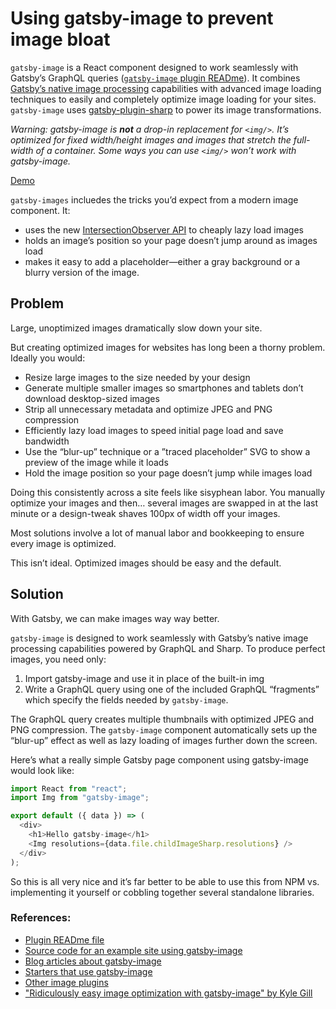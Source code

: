 Using gatsby-image to prevent image bloat
====

`gatsby-image` is a React component designed to work seamlessly with Gatsby’s GraphQL queries ([`gatsby-image` plugin READme](/packages/gatsby-image/)). It combines [Gatsby’s native image processing](https://image-processing.gatsbyjs.org/) capabilities with advanced image loading techniques to easily and completely optimize image loading for your sites. `gatsby-image` uses [gatsby-plugin-sharp](/packages/gatsby-plugin-sharp/) to power its image transformations.

*Warning: gatsby-image is **not** a drop-in replacement for `<img/>`. It’s optimized for fixed width/height images and images that stretch the full-width of a container. Some ways you can use `<img/>` won’t work with gatsby-image.*

[Demo](https://using-gatsby-image.gatsbyjs.org/)

`gatsby-images` incluedes the tricks you’d expect from a modern image component. It:

- uses the new [IntersectionObserver API](https://developer.mozilla.org/en-US/docs/Web/API/Intersection_Observer_API) to cheaply lazy load images
- holds an image’s position so your page doesn’t jump around as images load
- makes it easy to add a placeholder—either a gray background or a blurry version of the image.

## Problem
Large, unoptimized images dramatically slow down your site.

But creating optimized images for websites has long been a thorny problem. Ideally you would:

* Resize large images to the size needed by your design
* Generate multiple smaller images so smartphones and tablets don’t download desktop-sized images
* Strip all unnecessary metadata and optimize JPEG and PNG compression
* Efficiently lazy load images to speed initial page load and save bandwidth
* Use the “blur-up” technique or a ”traced placeholder” SVG to show a preview of the image while it loads
* Hold the image position so your page doesn’t jump while images load

Doing this consistently across a site feels like sisyphean labor. You manually optimize your images and then… several images are swapped in at the last minute or a design-tweak shaves 100px of width off your images.

Most solutions involve a lot of manual labor and bookkeeping to ensure every image is optimized.

This isn’t ideal. Optimized images should be easy and the default.

## Solution
With Gatsby, we can make images way way better.

`gatsby-image` is designed to work seamlessly with Gatsby’s native image processing capabilities powered by GraphQL and Sharp. To produce perfect images, you need only:

1. Import gatsby-image and use it in place of the built-in img
1. Write a GraphQL query using one of the included GraphQL “fragments” which specify the fields needed by `gatsby-image`.

The GraphQL query creates multiple thumbnails with optimized JPEG and PNG compression. The `gatsby-image` component automatically sets up the “blur-up” effect as well as lazy loading of images further down the screen.

Here’s what a really simple Gatsby page component using gatsby-image would look like:
```js
import React from "react";
import Img from "gatsby-image";

export default ({ data }) => (
  <div>
    <h1>Hello gatsby-image</h1>
    <Img resolutions={data.file.childImageSharp.resolutions} />
  </div>
);
```
So this is all very nice and it’s far better to be able to use this from NPM vs. implementing it yourself or cobbling together several standalone libraries.

### References:
* [Plugin READme file](/packages/gatsby-image/)
* [Source code for an example site using gatsby-image](https://github.com/gatsbyjs/gatsby/tree/master/examples/using-gatsby-image)
* [Blog articles about gatsby-image](/blog/tags/gatsby-image/)
* [Starters that use gatsby-image](/starter-showcase/?d=gatsby-image)
* [Other image plugins](/plugins/?=image)
* ["Ridiculously easy image optimization with gatsby-image" by Kyle Gill](https://medium.com/@kyle.robert.gill/ridiculously-easy-image-optimization-with-gatsby-js-59d48e15db6e)
